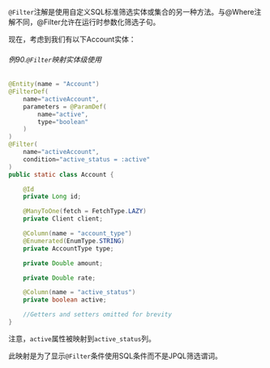 `@Filter`注解是使用自定义SQL标准筛选实体或集合的另一种方法。与@Where注解不同，@Filter允许在运行时参数化筛选子句。

现在，考虑到我们有以下Account实体：

###### 例90.`@Filter`映射实体级使用

```java
@Entity(name = "Account")
@FilterDef(
    name="activeAccount",
    parameters = @ParamDef(
        name="active",
        type="boolean"
    )
)
@Filter(
    name="activeAccount",
    condition="active_status = :active"
)
public static class Account {

    @Id
    private Long id;

    @ManyToOne(fetch = FetchType.LAZY)
    private Client client;

    @Column(name = "account_type")
    @Enumerated(EnumType.STRING)
    private AccountType type;

    private Double amount;

    private Double rate;

    @Column(name = "active_status")
    private boolean active;

    //Getters and setters omitted for brevity
}
```

注意，`active`属性被映射到`active_status`列。

此映射是为了显示`@Filter`条件使用SQL条件而不是JPQL筛选谓词。



